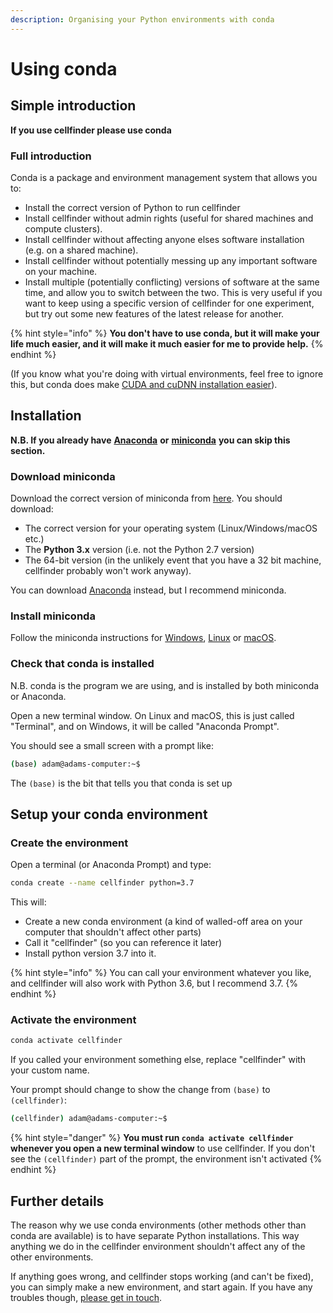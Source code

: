 ```yaml
---
description: Organising your Python environments with conda
---
```


# Using conda

## Simple introduction

**If you use cellfinder please use conda**

### Full introduction

Conda is a package and environment management system that allows you to:

* Install the correct version of Python to run cellfinder
* Install cellfinder without admin rights \(useful for shared machines and compute clusters\).
* Install cellfinder without affecting anyone elses software installation \(e.g. on a shared machine\).
* Install cellfinder without potentially messing up any important software on your machine.
* Install multiple \(potentially conflicting\) versions of software at the same time, and allow you to switch between the two. This is very useful if you want to keep using a specific version of cellfinder for one experiment, but try out some new features of the latest release for another.

{% hint style="info" %}
**You don't have to use conda, but it will make your life much easier, and it will make it much easier for me to provide help.** 
{% endhint %}

\(If you know what you're doing with virtual environments, feel free to ignore this, but conda does make [CUDA and cuDNN installation easier](setting-up-your-gpu.md#installing-cuda-and-cudnn)\).

## Installation

**N.B. If you already have** [**Anaconda**](https://www.anaconda.com/) **or** [**miniconda**](https://docs.conda.io/en/latest/miniconda.html) **you can skip this section.**

### Download miniconda

Download the correct version of miniconda from [here](https://docs.conda.io/en/latest/miniconda.html). You should download:

* The correct version for your operating system \(Linux/Windows/macOS etc.\)
* The **Python 3.x** version \(i.e. not the Python 2.7 version\)
* The 64-bit version \(in the unlikely event that you have a 32 bit machine, cellfinder probably won't work anyway\).

You can download [Anaconda](https://www.anaconda.com/) instead, but I recommend miniconda.

### Install miniconda

Follow the miniconda instructions for [Windows](https://conda.io/projects/conda/en/latest/user-guide/install/windows.html), [Linux](https://conda.io/projects/conda/en/latest/user-guide/install/linux.html) or [macOS](https://conda.io/projects/conda/en/latest/user-guide/install/macos.html).

### Check that conda is installed

N.B. conda is the program we are using, and is installed by both miniconda or Anaconda.

Open a new terminal window. On Linux and macOS, this is just called "Terminal", and on Windows, it will be called "Anaconda Prompt".

You should see a small screen with a prompt like:

```bash
(base) adam@adams-computer:~$ 
```

The `(base)` is the bit that tells you that conda is set up

## Setup your conda environment

### Create the environment

Open a terminal \(or Anaconda Prompt\) and type:

```bash
conda create --name cellfinder python=3.7
```

This will:

* Create a new conda environment \(a kind of walled-off area on your computer that shouldn't affect other parts\)
* Call it "cellfinder" \(so you can reference it later\)
* Install python version 3.7 into it. 

{% hint style="info" %}
You can call your environment whatever you like, and cellfinder will also work with Python 3.6, but I recommend 3.7.
{% endhint %}

### Activate the environment

```bash
conda activate cellfinder
```

If you called your environment something else, replace "cellfinder" with your custom name.

Your prompt should change to show the change from `(base)` to `(cellfinder)`:

```bash
(cellfinder) adam@adams-computer:~$ 
```

{% hint style="danger" %}
**You must run `conda activate cellfinder` whenever you open a new terminal window** to use cellfinder. If you don't see the `(cellfinder)` part of the prompt, the environment isn't activated
{% endhint %}

## Further details

The reason why we use conda environments \(other methods other than conda are available\) is to have separate Python installations. This way anything we do in the cellfinder environment shouldn't affect any of the other environments. 

If anything goes wrong, and cellfinder stops working \(and can't be fixed\), you can simply make a new environment, and start again. If you have any troubles though, [please get in touch](../general/getting-in-touch.md).

